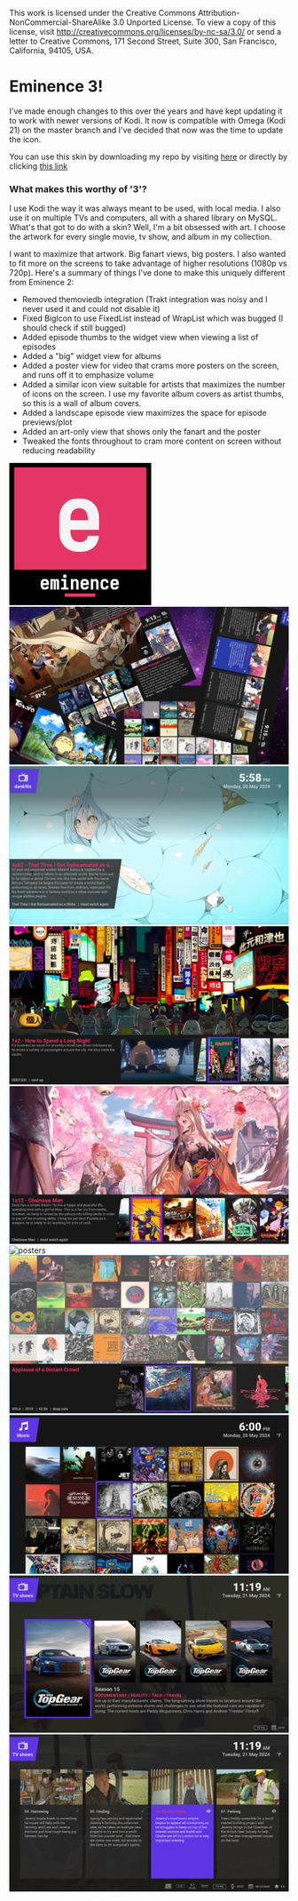 This work is licensed under the Creative Commons Attribution-NonCommercial-ShareAlike 3.0 Unported License.
To view a copy of this license, visit http://creativecommons.org/licenses/by-nc-sa/3.0/
or send a letter to Creative Commons, 171 Second Street, Suite 300, San Francisco, California, 94105, USA.

# Eminence 3!

I've made enough changes to this over the years and have kept updating it to work with newer versions of Kodi. It now is compatible with Omega (Kodi 21) on the master branch and I've decided that now was the time to update the icon. 

You can use this skin by downloading my repo by visiting [here](https://dkoch84.github.io/repository.dkoch84/) or directly by clicking [this link](https://dkoch84.github.io/repository.dkoch84/repository.dank-1.0.0.zip)

### What makes this worthy of '3'?
I use Kodi the way it was always meant to be used, with local media. I also use it on multiple TVs and computers, all with a shared library on MySQL. What's that got to do with a skin? Well, I'm a bit obsessed with art. I choose the artwork for every single movie, tv show, and album in my collection. 

I want to maximize that artwork. Big fanart views, big posters. I also wanted to fit more on the screens to take advantage of higher resolutions (1080p vs 720p). Here's a summary of things I've done to make this uniquely different from Eminence 2:

- Removed themoviedb integration (Trakt integration was noisy and I never used it and could not disable it)
- Fixed BigIcon to use FixedList instead of WrapList which was bugged (I should check if still bugged)
- Added episode thumbs to the widget view when viewing a list of episodes
- Added a "big" widget view for albums
- Added a poster view for video that crams more posters on the screen, and runs off it to emphasize volume
- Added a similar icon view suitable for artists that maximizes the number of icons on the screen. I use my favorite album covers as artist thumbs, so this is a wall of album covers.
- Added a landscape episode view maximizes the space for episode previews/plot
- Added an art-only view that shows only the fanart and the poster
- Tweaked the fonts throughout to cram more content on screen without reducing readability

![icon](./icon.png)
![fanart](./fanart.jpg)
![main](./extras/viewthumbs/main.png)
![episodes](./extras/viewthumbs/episode.png)
![shows](./extras/viewthumbs/shows.png)
![posters](./extras/viewthumbs/posters.png)
![album](./extras/viewthumbs/album.png)
![artists](./extras/viewthumbs/artists.png)
![season-list](./extras/viewthumbs/season-list.png)
![episode-list](./extras/viewthumbs/episode-list.png)